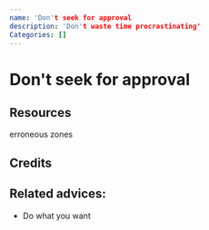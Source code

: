 ```yaml
---
name: 'Don't seek for approval
description: 'Don't waste time procrastinating'
Categories: []
---
```

# Don't seek for approval

## Resources

erroneous zones
## Credits


## Related advices:

- Do what you want
